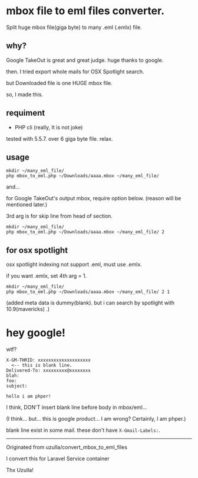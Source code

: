 mbox file to eml files converter.
================================

Split huge mbox file(giga byte)  to many .eml (.emlx) file.

why?
----

Google TakeOut is great and great judge. huge thanks to google.


then. I tried export whole mails for OSX Spotlight search.

but Downloaded file is one HUGE mbox file.

so, I made this.


requiment
---------

- PHP cli (really, It is not joke)

tested with 5.5.7. over 6 giga byte file. relax.

usage
-----

```
mkdir ~/many_eml_file/
php mbox_to_eml.php ~/Downloads/aaaa.mbox ~/many_eml_file/
```

and...

for Google TakeOut's output mbox, require option below. (reason will be mentioned later.)

3rd arg is for skip line from head of section.

```
mkdir ~/many_eml_file/
php mbox_to_eml.php ~/Downloads/aaaa.mbox ~/many_eml_file/ 2
```

for osx spotlight
-----------------

osx spotlight indexing not support .eml, must use .emlx.

if you want .emlx, set 4th arg = 1.

```
mkdir ~/many_eml_file/
php mbox_to_eml.php ~/Downloads/aaaa.mbox ~/many_eml_file/ 2 1
```

(added meta data is dummy(blank). but i can search by spotlight with 10.9(mavericks) .)

hey google!
==========

wtf?

```
X-GM-THRID: xxxxxxxxxxxxxxxxxxxx
  <-- this is blank line.
Delivered-To: xxxxxxxxx@xxxxxxxx
blah:
foo:
subject:

hello i am phper!
```

I think, DON'T insert blank line before body in mbox/eml...

(I think... but... this is google product... I am wrong? Certainly, I am phper.)

blank line exist in some mail. these don't have `X-Gmail-Labels:`.


---

Originated from uzulla/convert_mbox_to_eml_files

I convert this for Laravel Service container

Thx Uzulla!

